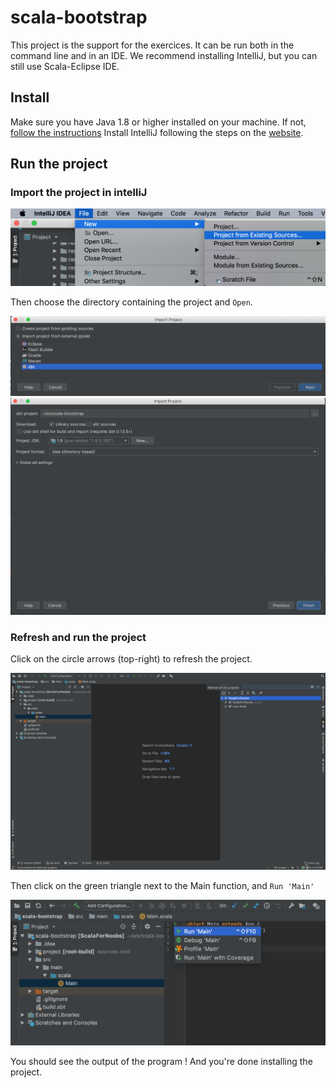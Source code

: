 # scala-bootstrap

This project is the support for the exercices. It can be run both in the command line and in an IDE.
We recommend installing IntelliJ, but you can still use Scala-Eclipse IDE.

## Install
Make sure you have Java 1.8 or higher installed on your machine. If not, [follow the instructions](https://www.java.com/fr/download/)
Install IntelliJ following the steps on the [website](https://www.jetbrains.com/idea/download/).

## Run the project

### Import the project in intelliJ
![](doc/step_1.png "Load project")

Then choose the directory containing the project and `Open`.

![](doc/step_2.png "Load project")
![](doc/step_3.png "Load project")

### Refresh and run the project

Click on the circle arrows (top-right) to refresh the project.

![](doc/step_4.png "Load project")

Then click on the green triangle next to the Main function, and `Run 'Main'`

![](doc/step_5.png "Load project")

You should see the output of the program ! And you're done installing the project.

